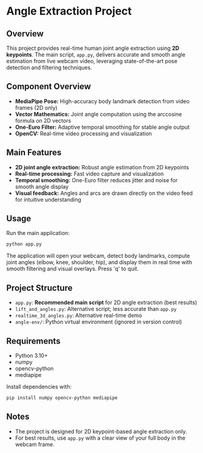 

# Angle Extraction Project

## Overview
This project provides real-time human joint angle extraction using **2D keypoints**. The main script, `app.py`, delivers accurate and smooth angle estimation from live webcam video, leveraging state-of-the-art pose detection and filtering techniques.

## Component Overview
- **MediaPipe Pose:** High-accuracy body landmark detection from video frames (2D only)
- **Vector Mathematics:** Joint angle computation using the arccosine formula on 2D vectors
- **One-Euro Filter:** Adaptive temporal smoothing for stable angle output
- **OpenCV:** Real-time video processing and visualization

## Main Features
- **2D joint angle extraction:** Robust angle estimation from 2D keypoints
- **Real-time processing:** Fast video capture and visualization
- **Temporal smoothing:** One-Euro filter reduces jitter and noise for smooth angle display
- **Visual feedback:** Angles and arcs are drawn directly on the video feed for intuitive understanding

## Usage

Run the main application:
```bash
python app.py
```

The application will open your webcam, detect body landmarks, compute joint angles (elbow, knee, shoulder, hip), and display them in real time with smooth filtering and visual overlays. Press 'q' to quit.

## Project Structure
- `app.py`: **Recommended main script** for 2D angle extraction (best results)
- `lift_and_angles.py`: Alternative script; less accurate than `app.py`
- `realtime_3d_angles.py`: Alternative real-time demo
- `angle-env/`: Python virtual environment (ignored in version control)

## Requirements
- Python 3.10+
- numpy
- opencv-python
- mediapipe

Install dependencies with:
```bash
pip install numpy opencv-python mediapipe
```

## Notes
- The project is designed for 2D keypoint-based angle extraction only.
- For best results, use `app.py` with a clear view of your full body in the webcam frame.

